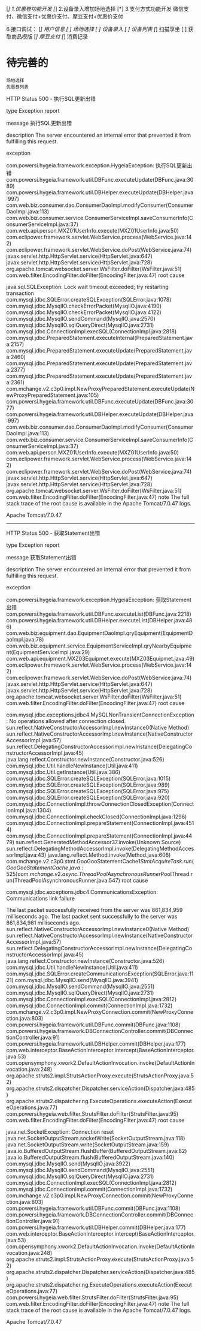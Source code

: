 [*] 1.优惠卷功能开发
[*] 2.设备录入增加场地选择
[*] 3.支付方式功能开发
    微信支付、微信支付+优惠价支付、摩豆支付+优惠价支付

6.接口调试：
[*] 用户信息
[ ] 场地选择
[ ] 设备录入 
[ ] 设备列表
[*] 扫描享坐
[ ] 获取商品模版
[*] 摩豆支付
[*] 消费记录


# 待完善的
    场地选择
    优惠券列表

HTTP Status 500 - 执行SQL更新出错

type Exception report

message 执行SQL更新出错

description The server encountered an internal error that prevented it from fulfilling this request.

exception

com.powersi.hygeia.framework.exception.HygeiaException: 执行SQL更新出错
	com.powersi.hygeia.framework.util.DBFunc.executeUpdate(DBFunc.java:3089)
	com.powersi.hygeia.framework.util.DBHelper.executeUpdate(DBHelper.java:997)
	com.web.biz.consumer.dao.ConsumerDaoImpl.modifyConsumer(ConsumerDaoImpl.java:113)
	com.web.biz.consumer.service.ConsumerServiceImpl.saveConsumerInfo(ConsumerServiceImpl.java:37)
	com.web.api.person.MXZ01UserInfo.execute(MXZ01UserInfo.java:50)
	com.eclipower.framework.servlet.WebService.process(WebService.java:142)
	com.eclipower.framework.servlet.WebService.doPost(WebService.java:74)
	javax.servlet.http.HttpServlet.service(HttpServlet.java:647)
	javax.servlet.http.HttpServlet.service(HttpServlet.java:728)
	org.apache.tomcat.websocket.server.WsFilter.doFilter(WsFilter.java:51)
	com.web.filter.EncodingFilter.doFilter(EncodingFilter.java:47)
root cause

java.sql.SQLException: Lock wait timeout exceeded; try restarting transaction
	com.mysql.jdbc.SQLError.createSQLException(SQLError.java:1078)
	com.mysql.jdbc.MysqlIO.checkErrorPacket(MysqlIO.java:4190)
	com.mysql.jdbc.MysqlIO.checkErrorPacket(MysqlIO.java:4122)
	com.mysql.jdbc.MysqlIO.sendCommand(MysqlIO.java:2570)
	com.mysql.jdbc.MysqlIO.sqlQueryDirect(MysqlIO.java:2731)
	com.mysql.jdbc.ConnectionImpl.execSQL(ConnectionImpl.java:2818)
	com.mysql.jdbc.PreparedStatement.executeInternal(PreparedStatement.java:2157)
	com.mysql.jdbc.PreparedStatement.executeUpdate(PreparedStatement.java:2460)
	com.mysql.jdbc.PreparedStatement.executeUpdate(PreparedStatement.java:2377)
	com.mysql.jdbc.PreparedStatement.executeUpdate(PreparedStatement.java:2361)
	com.mchange.v2.c3p0.impl.NewProxyPreparedStatement.executeUpdate(NewProxyPreparedStatement.java:105)
	com.powersi.hygeia.framework.util.DBFunc.executeUpdate(DBFunc.java:3077)
	com.powersi.hygeia.framework.util.DBHelper.executeUpdate(DBHelper.java:997)
	com.web.biz.consumer.dao.ConsumerDaoImpl.modifyConsumer(ConsumerDaoImpl.java:113)
	com.web.biz.consumer.service.ConsumerServiceImpl.saveConsumerInfo(ConsumerServiceImpl.java:37)
	com.web.api.person.MXZ01UserInfo.execute(MXZ01UserInfo.java:50)
	com.eclipower.framework.servlet.WebService.process(WebService.java:142)
	com.eclipower.framework.servlet.WebService.doPost(WebService.java:74)
	javax.servlet.http.HttpServlet.service(HttpServlet.java:647)
	javax.servlet.http.HttpServlet.service(HttpServlet.java:728)
	org.apache.tomcat.websocket.server.WsFilter.doFilter(WsFilter.java:51)
	com.web.filter.EncodingFilter.doFilter(EncodingFilter.java:47)
note The full stack trace of the root cause is available in the Apache Tomcat/7.0.47 logs.

Apache Tomcat/7.0.47

---------------
HTTP Status 500 - 获取Statement出错

type Exception report

message 获取Statement出错

description The server encountered an internal error that prevented it from fulfilling this request.

exception

com.powersi.hygeia.framework.exception.HygeiaException: 获取Statement出错
	com.powersi.hygeia.framework.util.DBFunc.executeList(DBFunc.java:2218)
	com.powersi.hygeia.framework.util.DBHelper.executeList(DBHelper.java:486)
	com.web.biz.equipment.dao.EquipmentDaoImpl.qryEquipment(EquipmentDaoImpl.java:78)
	com.web.biz.equipment.service.EquipmentServiceImpl.qryNearbyEquipment(EquipmentServiceImpl.java:29)
	com.web.api.equipment.MXZ03Equipmet.execute(MXZ03Equipmet.java:49)
	com.eclipower.framework.servlet.WebService.process(WebService.java:142)
	com.eclipower.framework.servlet.WebService.doPost(WebService.java:74)
	javax.servlet.http.HttpServlet.service(HttpServlet.java:647)
	javax.servlet.http.HttpServlet.service(HttpServlet.java:728)
	org.apache.tomcat.websocket.server.WsFilter.doFilter(WsFilter.java:51)
	com.web.filter.EncodingFilter.doFilter(EncodingFilter.java:47)
root cause

com.mysql.jdbc.exceptions.jdbc4.MySQLNonTransientConnectionException: No operations allowed after connection closed.
	sun.reflect.NativeConstructorAccessorImpl.newInstance0(Native Method)
	sun.reflect.NativeConstructorAccessorImpl.newInstance(NativeConstructorAccessorImpl.java:57)
	sun.reflect.DelegatingConstructorAccessorImpl.newInstance(DelegatingConstructorAccessorImpl.java:45)
	java.lang.reflect.Constructor.newInstance(Constructor.java:526)
	com.mysql.jdbc.Util.handleNewInstance(Util.java:411)
	com.mysql.jdbc.Util.getInstance(Util.java:386)
	com.mysql.jdbc.SQLError.createSQLException(SQLError.java:1015)
	com.mysql.jdbc.SQLError.createSQLException(SQLError.java:989)
	com.mysql.jdbc.SQLError.createSQLException(SQLError.java:975)
	com.mysql.jdbc.SQLError.createSQLException(SQLError.java:920)
	com.mysql.jdbc.ConnectionImpl.throwConnectionClosedException(ConnectionImpl.java:1304)
	com.mysql.jdbc.ConnectionImpl.checkClosed(ConnectionImpl.java:1296)
	com.mysql.jdbc.ConnectionImpl.prepareStatement(ConnectionImpl.java:4514)
	com.mysql.jdbc.ConnectionImpl.prepareStatement(ConnectionImpl.java:4479)
	sun.reflect.GeneratedMethodAccessor37.invoke(Unknown Source)
	sun.reflect.DelegatingMethodAccessorImpl.invoke(DelegatingMethodAccessorImpl.java:43)
	java.lang.reflect.Method.invoke(Method.java:606)
	com.mchange.v2.c3p0.stmt.GooGooStatementCache$1StmtAcquireTask.run(GooGooStatementCache.java:525)
	com.mchange.v2.async.ThreadPoolAsynchronousRunner$PoolThread.run(ThreadPoolAsynchronousRunner.java:547)
root cause

com.mysql.jdbc.exceptions.jdbc4.CommunicationsException: Communications link failure

The last packet successfully received from the server was 861,834,959 milliseconds ago.  The last packet sent successfully to the server was 861,834,981 milliseconds ago.
	sun.reflect.NativeConstructorAccessorImpl.newInstance0(Native Method)
	sun.reflect.NativeConstructorAccessorImpl.newInstance(NativeConstructorAccessorImpl.java:57)
	sun.reflect.DelegatingConstructorAccessorImpl.newInstance(DelegatingConstructorAccessorImpl.java:45)
	java.lang.reflect.Constructor.newInstance(Constructor.java:526)
	com.mysql.jdbc.Util.handleNewInstance(Util.java:411)
	com.mysql.jdbc.SQLError.createCommunicationsException(SQLError.java:1121)
	com.mysql.jdbc.MysqlIO.send(MysqlIO.java:3941)
	com.mysql.jdbc.MysqlIO.sendCommand(MysqlIO.java:2551)
	com.mysql.jdbc.MysqlIO.sqlQueryDirect(MysqlIO.java:2731)
	com.mysql.jdbc.ConnectionImpl.execSQL(ConnectionImpl.java:2812)
	com.mysql.jdbc.ConnectionImpl.commit(ConnectionImpl.java:1732)
	com.mchange.v2.c3p0.impl.NewProxyConnection.commit(NewProxyConnection.java:803)
	com.powersi.hygeia.framework.util.DBFunc.commit(DBFunc.java:1108)
	com.powersi.hygeia.framework.DBConnectionController.commit(DBConnectionController.java:91)
	com.powersi.hygeia.framework.util.DBHelper.commit(DBHelper.java:177)
	com.web.interceptor.BaseActionInterceptor.intercept(BaseActionInterceptor.java:53)
	com.opensymphony.xwork2.DefaultActionInvocation.invoke(DefaultActionInvocation.java:248)
	org.apache.struts2.impl.StrutsActionProxy.execute(StrutsActionProxy.java:52)
	org.apache.struts2.dispatcher.Dispatcher.serviceAction(Dispatcher.java:485)
	org.apache.struts2.dispatcher.ng.ExecuteOperations.executeAction(ExecuteOperations.java:77)
	com.powersi.hygeia.web.filter.StrutsFilter.doFilter(StrutsFilter.java:95)
	com.web.filter.EncodingFilter.doFilter(EncodingFilter.java:47)
root cause

java.net.SocketException: Connection reset
	java.net.SocketOutputStream.socketWrite(SocketOutputStream.java:118)
	java.net.SocketOutputStream.write(SocketOutputStream.java:159)
	java.io.BufferedOutputStream.flushBuffer(BufferedOutputStream.java:82)
	java.io.BufferedOutputStream.flush(BufferedOutputStream.java:140)
	com.mysql.jdbc.MysqlIO.send(MysqlIO.java:3922)
	com.mysql.jdbc.MysqlIO.sendCommand(MysqlIO.java:2551)
	com.mysql.jdbc.MysqlIO.sqlQueryDirect(MysqlIO.java:2731)
	com.mysql.jdbc.ConnectionImpl.execSQL(ConnectionImpl.java:2812)
	com.mysql.jdbc.ConnectionImpl.commit(ConnectionImpl.java:1732)
	com.mchange.v2.c3p0.impl.NewProxyConnection.commit(NewProxyConnection.java:803)
	com.powersi.hygeia.framework.util.DBFunc.commit(DBFunc.java:1108)
	com.powersi.hygeia.framework.DBConnectionController.commit(DBConnectionController.java:91)
	com.powersi.hygeia.framework.util.DBHelper.commit(DBHelper.java:177)
	com.web.interceptor.BaseActionInterceptor.intercept(BaseActionInterceptor.java:53)
	com.opensymphony.xwork2.DefaultActionInvocation.invoke(DefaultActionInvocation.java:248)
	org.apache.struts2.impl.StrutsActionProxy.execute(StrutsActionProxy.java:52)
	org.apache.struts2.dispatcher.Dispatcher.serviceAction(Dispatcher.java:485)
	org.apache.struts2.dispatcher.ng.ExecuteOperations.executeAction(ExecuteOperations.java:77)
	com.powersi.hygeia.web.filter.StrutsFilter.doFilter(StrutsFilter.java:95)
	com.web.filter.EncodingFilter.doFilter(EncodingFilter.java:47)
note The full stack trace of the root cause is available in the Apache Tomcat/7.0.47 logs.

Apache Tomcat/7.0.47
